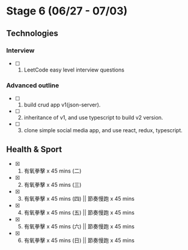 # Stage 6 (06/27 - 07/03)

## Technologies

### Interview

- [ ] 1. LeetCode easy level interview questions

### Advanced outline

- [ ] 1. build crud app v1(json-server).
- [ ] 2. inheritance of v1, and use typescript to build v2 version.
- [ ] 3. clone simple social media app, and use react, redux, typescript.

## Health & Sport

- [x] 1. 有氧拳擊 x 45 mins (二)
- [x] 2. 有氧拳擊 x 45 mins (三)
- [x] 3. 有氧拳擊 x 45 mins (四) || 節奏慢跑 x 45 mins
- [x] 4. 有氧拳擊 x 45 mins (五) || 節奏慢跑 x 45 mins
- [x] 5. 有氧拳擊 x 45 mins (六) || 節奏慢跑 x 45 mins
- [x] 6. 有氧拳擊 x 45 mins (日) || 節奏慢跑 x 45 mins
